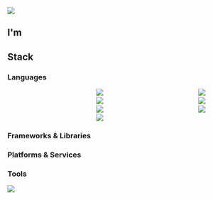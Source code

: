 ![](https://capsule-render.vercel.app/api?type=waving&height=300&color=8252f3&text=Youkam%20Jeong&fontColor=ffffff&fontAlignY=40&desc=H.%20Choi&descAlignY=50)



## I'm



## Stack

### Languages

<img src="https://img.shields.io/badge/HTML-E34F26?style=flat-square&logo=HTML5&logoColor=white" style="height : auto; margin-left : 200px; margin-right : 10px;"/> <img src="https://img.shields.io/badge/CSS-1E90FF?style=flat-square&logo=CSS3&logoColor=white" style="height : auto; margin-left : 200px; margin-right : 10px;"/> <img src="https://img.shields.io/badge/C-F2636F?style=flat-square&logo=C&logoColor=white" style="height : auto; margin-left : 200px; margin-right : 10px;"/> <img src="https://img.shields.io/badge/C++-00FFFF?style=flat-square&logo=CPLUSPLUS&logoColor=white" style="height : auto; margin-left : 200px; margin-right : 10px;"/> <img src="https://img.shields.io/badge/JAVA-800000?style=flat-square&logo=JAVA&logoColor=white" style="height : auto; margin-left : 200px; margin-right : 10px;"/> <img src="https://img.shields.io/badge/JAVASCRIPT-CAC532?style=flat-square&logo=JAVASCRIPT&logoColor=white" style="height : auto; margin-left : 200px; margin-right : 10px;"/> <img src="https://img.shields.io/badge/PYTHON-98FB98?style=flat-square&logo=PYTHON&logoColor=white" style="height : auto; margin-left : 200px; margin-right : 10px;"/>

### Frameworks & Libraries


### Platforms & Services


### Tools  

![](https://camo.githubusercontent.com/cfd7b7525845a55b6632abd2c1e45856ce2c9996a108bb6642f4a4da72d2ec8e/68747470733a2f2f696d672e736869656c64732e696f2f62616467652f534c41434b2d3145393046463f7374796c653d666c61742d737175617265266c6f676f3d534c41434b266c6f676f436f6c6f723d7768697465)


<!-- <div style="display: flex; justify-content: space-around;"> 
  <a href="https://github.com/Youkamii/github-readme-stats">
    <img src="https://github-readme-stats.vercel.app/api/top-langs/?username=Youkamii" />
  </a>  
<a href="https://github.com/Youkamii/github-readme-stats">
    <img src="https://github-readme-stats-one-bice.vercel.app/api?username=Youkamii&show_icons=true&include_all_commits=true&count_public=true&role=OWNER,ORGANIZATION_MEMBER,COLLABORATOR" /> -->


